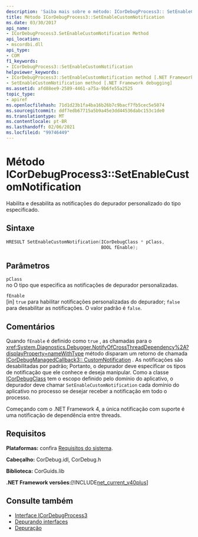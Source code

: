 ```yaml
---
description: 'Saiba mais sobre o método: ICorDebugProcess3:: SetEnableCustomNotification'
title: Método ICorDebugProcess3::SetEnableCustomNotification
ms.date: 03/30/2017
api_name:
- ICorDebugProcess3.SetEnableCustomNotification Method
api_location:
- mscordbi.dll
api_type:
- COM
f1_keywords:
- ICorDebugProcess3::SetEnableCustomNotification
helpviewer_keywords:
- ICorDebugProcess3::SetEnableCustomNotification method [.NET Framework debugging]
- SetEnableCustomNotification method [.NET Framework debugging]
ms.assetid: afd88ee9-2589-4461-a75a-9b6fe55a2525
topic_type:
- apiref
ms.openlocfilehash: 71d1d23b1fa4ba16b26b7c9bacf7fb5cec5e5074
ms.sourcegitcommit: ddf7edb67715a5b9a45e3dd44536dabc153c1de0
ms.translationtype: MT
ms.contentlocale: pt-BR
ms.lasthandoff: 02/06/2021
ms.locfileid: "99746449"
---
```

# <a name="icordebugprocess3setenablecustomnotification-method"></a>Método ICorDebugProcess3::SetEnableCustomNotification

Habilita e desabilita as notificações do depurador personalizado do tipo especificado.  
  
## <a name="syntax"></a>Sintaxe  
  
```cpp  
HRESULT SetEnableCustomNotification(ICorDebugClass * pClass,  
                                    BOOL fEnable);  
```  
  
## <a name="parameters"></a>Parâmetros  

 `pClass`  
 no O tipo que especifica as notificações de depurador personalizadas.  
  
 `fEnable`  
 [in] `true` para habilitar notificações personalizadas do depurador; `false` para desabilitar as notificações. O valor padrão é `false`.  
  
## <a name="remarks"></a>Comentários  

 Quando `fEnable` é definido como `true` , as chamadas para o <xref:System.Diagnostics.Debugger.NotifyOfCrossThreadDependency%2A?displayProperty=nameWithType> método disparam um retorno de chamada [ICorDebugManagedCallback3:: CustomNotification](icordebugmanagedcallback3-customnotification-method.md) . As notificações são desabilitadas por padrão; Portanto, o depurador deve especificar os tipos de notificação que ele conhece e deseja manipular. Como a classe [ICorDebugClass](icordebug-interface.md) tem o escopo definido pelo domínio do aplicativo, o depurador deve chamar `SetEnableCustomNotification` cada domínio do aplicativo no processo se desejar receber a notificação em todo o processo.  
  
 Começando com o .NET Framework 4, a única notificação com suporte é uma notificação de dependência entre threads.  
  
## <a name="requirements"></a>Requisitos  

 **Plataformas:** confira [Requisitos do sistema](../../get-started/system-requirements.md).  
  
 **Cabeçalho:** CorDebug.idl, CorDebug.h  
  
 **Biblioteca:** CorGuids.lib  
  
 **.NET Framework versões:**[!INCLUDE[net_current_v40plus](../../../../includes/net-current-v40plus-md.md)]  
  
## <a name="see-also"></a>Consulte também

- [Interface ICorDebugProcess3](icordebugprocess3-interface.md)
- [Depurando interfaces](debugging-interfaces.md)
- [Depuração](index.md)
